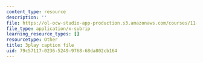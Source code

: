 ```yaml
---
content_type: resource
description: ''
file: https://ol-ocw-studio-app-production.s3.amazonaws.com/courses/11-384-malaysia-sustainable-cities-practicum-spring-2018/79c5711702365249976868da802cb164_zqG5N0ixkak.vtt
file_type: application/x-subrip
learning_resource_types: []
resourcetype: Other
title: 3play caption file
uid: 79c57117-0236-5249-9768-68da802cb164
---
```


